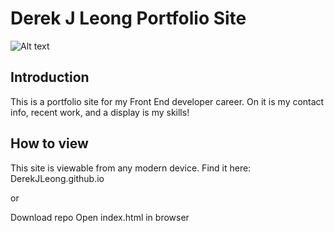 # Derek J Leong Portfolio Site

![Alt text](/img/portfolioProject.png")

## Introduction

This is a portfolio site for my Front End developer career.
On it is my contact info, recent work, and a display is my skills!

## How to view

This site is viewable from any modern device.
Find it here:
DerekJLeong.github.io

or

Download repo
Open index.html in browser

